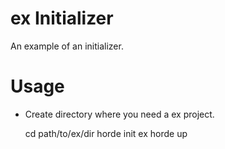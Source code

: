 # ex Initializer
An example of an initializer.

# Usage
* Create directory where you need a ex project.

    cd path/to/ex/dir
    horde init ex
    horde up
